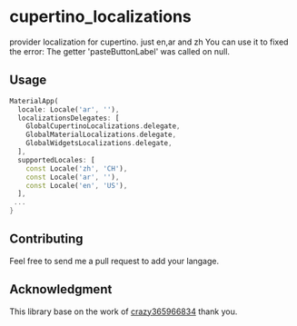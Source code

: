 # cupertino_localizations

provider localization for cupertino. just en,ar and zh
You can use it to fixed the error: The getter 'pasteButtonLabel' was called on null.

## Usage
```dart
MaterialApp(
  locale: Locale('ar', ''),
  localizationsDelegates: [
    GlobalCupertinoLocalizations.delegate,
    GlobalMaterialLocalizations.delegate,
    GlobalWidgetsLocalizations.delegate,
  ],
  supportedLocales: [
    const Locale('zh', 'CH'),
    const Locale('ar', ''),
    const Locale('en', 'US'),
  ],
 ...
}
```
## Contributing
Feel free to send me a pull request to add your langage.

## Acknowledgment
This library base on the work of [crazy365966834](https://github.com/crazy365966834/flutter_cupertino_localizations/) thank you.